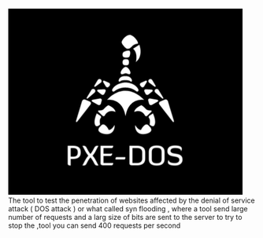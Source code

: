 ![x-word](logo.png)
The tool to test the 
penetration of websites 
affected by the denial of service attack
( DOS attack )  or what called syn flooding
, where a tool send
large number of requests 
and a larg size of bits
are sent to the server 
to try to stop the ,tool
you can send 400 requests
per second
